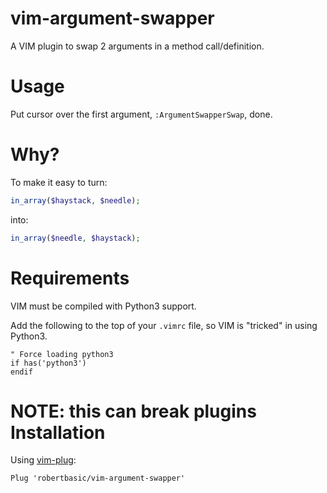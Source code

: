 vim-argument-swapper
==========================

A VIM plugin to swap 2 arguments in a method call/definition.

Usage
=====

Put cursor over the first argument, `:ArgumentSwapperSwap`, done.

Why?
====

To make it easy to turn:

``` php
in_array($haystack, $needle);
```

into:

``` php
in_array($needle, $haystack);
```



Requirements
============

VIM must be compiled with Python3 support.

Add the following to the top of your `.vimrc` file, so VIM is "tricked" in using Python3.

``` vim
" Force loading python3
if has('python3')
endif
```

NOTE: this can break plugins
Installation
============

Using [vim-plug](https://github.com/junegunn/vim-plug):

`Plug 'robertbasic/vim-argument-swapper'`
